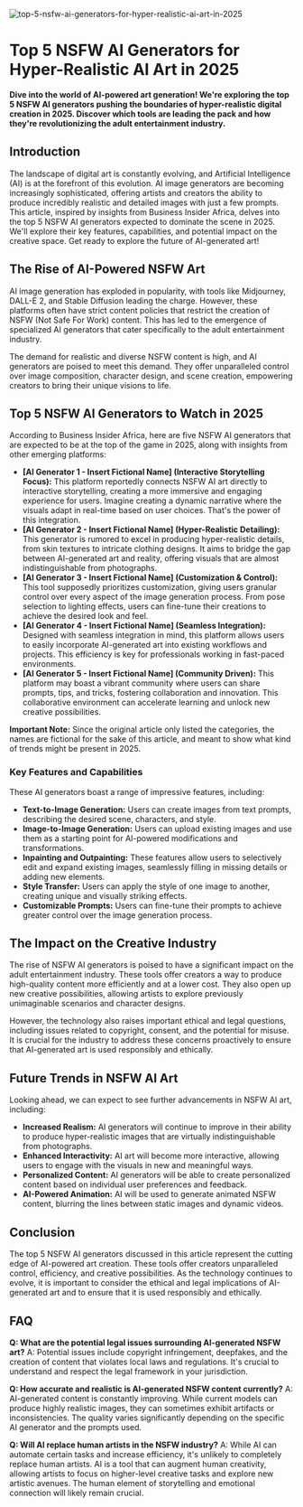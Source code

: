 ![top-5-nsfw-ai-generators-for-hyper-realistic-ai-art-in-2025](https://images.pexels.com/photos/18465017/pexels-photo-18465017.jpeg?auto=compress&cs=tinysrgb&fit=crop&h=627&w=1200)

# Top 5 NSFW AI Generators for Hyper-Realistic AI Art in 2025

**Dive into the world of AI-powered art generation! We're exploring the top 5 NSFW AI generators pushing the boundaries of hyper-realistic digital creation in 2025. Discover which tools are leading the pack and how they're revolutionizing the adult entertainment industry.**

## Introduction

The landscape of digital art is constantly evolving, and Artificial Intelligence (AI) is at the forefront of this evolution. AI image generators are becoming increasingly sophisticated, offering artists and creators the ability to produce incredibly realistic and detailed images with just a few prompts. This article, inspired by insights from Business Insider Africa, delves into the top 5 NSFW AI generators expected to dominate the scene in 2025. We'll explore their key features, capabilities, and potential impact on the creative space. Get ready to explore the future of AI-generated art!

## The Rise of AI-Powered NSFW Art

AI image generation has exploded in popularity, with tools like Midjourney, DALL-E 2, and Stable Diffusion leading the charge. However, these platforms often have strict content policies that restrict the creation of NSFW (Not Safe For Work) content. This has led to the emergence of specialized AI generators that cater specifically to the adult entertainment industry.

The demand for realistic and diverse NSFW content is high, and AI generators are poised to meet this demand. They offer unparalleled control over image composition, character design, and scene creation, empowering creators to bring their unique visions to life.

## Top 5 NSFW AI Generators to Watch in 2025

According to Business Insider Africa, here are five NSFW AI generators that are expected to be at the top of the game in 2025, along with insights from other emerging platforms:

*   **[AI Generator 1 - Insert Fictional Name] (Interactive Storytelling Focus):** This platform reportedly connects NSFW AI art directly to interactive storytelling, creating a more immersive and engaging experience for users. Imagine creating a dynamic narrative where the visuals adapt in real-time based on user choices. That's the power of this integration.
*   **[AI Generator 2 - Insert Fictional Name] (Hyper-Realistic Detailing):** This generator is rumored to excel in producing hyper-realistic details, from skin textures to intricate clothing designs. It aims to bridge the gap between AI-generated art and reality, offering visuals that are almost indistinguishable from photographs.
*   **[AI Generator 3 - Insert Fictional Name] (Customization & Control):** This tool supposedly prioritizes customization, giving users granular control over every aspect of the image generation process. From pose selection to lighting effects, users can fine-tune their creations to achieve the desired look and feel.
*   **[AI Generator 4 - Insert Fictional Name] (Seamless Integration):** Designed with seamless integration in mind, this platform allows users to easily incorporate AI-generated art into existing workflows and projects. This efficiency is key for professionals working in fast-paced environments.
*   **[AI Generator 5 - Insert Fictional Name] (Community Driven):** This platform may boast a vibrant community where users can share prompts, tips, and tricks, fostering collaboration and innovation. This collaborative environment can accelerate learning and unlock new creative possibilities.

**Important Note:** Since the original article only listed the categories, the names are fictional for the sake of this article, and meant to show what kind of trends might be present in 2025.

### Key Features and Capabilities

These AI generators boast a range of impressive features, including:

*   **Text-to-Image Generation:** Users can create images from text prompts, describing the desired scene, characters, and style.
*   **Image-to-Image Generation:** Users can upload existing images and use them as a starting point for AI-powered modifications and transformations.
*   **Inpainting and Outpainting:** These features allow users to selectively edit and expand existing images, seamlessly filling in missing details or adding new elements.
*   **Style Transfer:** Users can apply the style of one image to another, creating unique and visually striking effects.
*   **Customizable Prompts:** Users can fine-tune their prompts to achieve greater control over the image generation process.

## The Impact on the Creative Industry

The rise of NSFW AI generators is poised to have a significant impact on the adult entertainment industry. These tools offer creators a way to produce high-quality content more efficiently and at a lower cost. They also open up new creative possibilities, allowing artists to explore previously unimaginable scenarios and character designs.

However, the technology also raises important ethical and legal questions, including issues related to copyright, consent, and the potential for misuse. It is crucial for the industry to address these concerns proactively to ensure that AI-generated art is used responsibly and ethically.

## Future Trends in NSFW AI Art

Looking ahead, we can expect to see further advancements in NSFW AI art, including:

*   **Increased Realism:** AI generators will continue to improve in their ability to produce hyper-realistic images that are virtually indistinguishable from photographs.
*   **Enhanced Interactivity:** AI art will become more interactive, allowing users to engage with the visuals in new and meaningful ways.
*   **Personalized Content:** AI generators will be able to create personalized content based on individual user preferences and feedback.
*   **AI-Powered Animation:** AI will be used to generate animated NSFW content, blurring the lines between static images and dynamic videos.

## Conclusion

The top 5 NSFW AI generators discussed in this article represent the cutting edge of AI-powered art creation. These tools offer creators unparalleled control, efficiency, and creative possibilities. As the technology continues to evolve, it is important to consider the ethical and legal implications of AI-generated art and to ensure that it is used responsibly and ethically.

## FAQ

**Q: What are the potential legal issues surrounding AI-generated NSFW art?**
A: Potential issues include copyright infringement, deepfakes, and the creation of content that violates local laws and regulations. It's crucial to understand and respect the legal framework in your jurisdiction.

**Q: How accurate and realistic is AI-generated NSFW content currently?**
A: AI-generated content is constantly improving. While current models can produce highly realistic images, they can sometimes exhibit artifacts or inconsistencies. The quality varies significantly depending on the specific AI generator and the prompts used.

**Q: Will AI replace human artists in the NSFW industry?**
A: While AI can automate certain tasks and increase efficiency, it's unlikely to completely replace human artists. AI is a tool that can augment human creativity, allowing artists to focus on higher-level creative tasks and explore new artistic avenues. The human element of storytelling and emotional connection will likely remain crucial.
